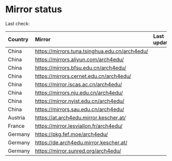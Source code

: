 <script src="./time.js"></script>
# Mirror status
Last check: <script type="text/javascript">localize(1741890732.675663);</script>

|Country|Mirror|Last update|
|:------|:-----|:----------|
|China|https://mirrors.tuna.tsinghua.edu.cn/arch4edu/|<script type="text/javascript">localize(1741849291);</script>|
|China|https://mirrors.aliyun.com/arch4edu/|<script type="text/javascript">localize(1741849291);</script>|
|China|https://mirrors.bfsu.edu.cn/arch4edu/|<script type="text/javascript">localize(1741849291);</script>|
|China|https://mirrors.cernet.edu.cn/arch4edu/|<script type="text/javascript">localize(1741849291);</script>|
|China|https://mirror.iscas.ac.cn/arch4edu/|<script type="text/javascript">localize(1741849291);</script>|
|China|https://mirrors.nju.edu.cn/arch4edu/|<script type="text/javascript">localize(1741027189);</script>|
|China|https://mirror.nyist.edu.cn/arch4edu/|<script type="text/javascript">localize(1741849291);</script>|
|China|https://mirrors.sau.edu.cn/arch4edu/|<script type="text/javascript">localize(1731653531);</script>|
|Austria|https://at.arch4edu.mirror.kescher.at/|<script type="text/javascript">localize(1741849291);</script>|
|France|https://mirror.lesviallon.fr/arch4edu/|<script type="text/javascript">localize(1741849291);</script>|
|Germany|https://pkg.fef.moe/arch4edu/|<script type="text/javascript">localize(1741849291);</script>|
|Germany|https://de.arch4edu.mirror.kescher.at/|<script type="text/javascript">localize(1741849291);</script>|
|Germany|https://mirror.sunred.org/arch4edu/|<script type="text/javascript">localize(1741849291);</script>|

<script src="./tablefilter/tablefilter.js"></script>
<script src="./table.js"></script>